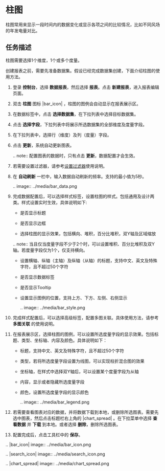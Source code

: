 # 柱图

柱图常用来显示一段时间内的数据变化或显示各项之间的比较情况，比如不同风场的年发电量对比。

## 任务描述

柱图需要选择1个维度，1个或多个度量。

创建报表之前，需要先准备数据集。假设已经完成数据集创建，下面介绍柱图的使用方法。

1. 登录 **控制台**，选择 **数据报表**，然后选择 **报表**。点击 **新建报表**，进入报表编辑页面。

2. 双击 **柱图** 图标 |bar_icon| ，柱图的图例会自动显示在报表展示区。

3. 在数据标签中，点击 **选择数据集**，在下拉列表中选择目标数据集。

4. 点击 **选择字段**，下拉列表中将展示所选数据集的全部维度及度量字段。

5. 在下拉列表中，选择行（维度）及列（度量）字段。

6. 点击 **更新**，系统自动更新图表。

   .. note:: 配置图表的数据时，只有点击 **更新**，数据配置才会生效。

7. 若需要设置过滤器，请参考[设置过滤器](filter)使用说明。

8. 在 **自动刷新** 一栏中，输入数据自动刷新的频率。支持的最小值为5秒。

   .. image:: ../media/bar_data.png

9. 完成数据配置后，可以选择样式标签，设置柱图的样式。包括通用及设计两类。样式设置实时生效，具体说明如下:

   - 是否显示标题

   - 是否显示边框

   - 选择柱图的显示效果，包括横向、堆积，百分比堆积，双Y轴及区域缩放

   .. note:: 当且仅当度量字段不少于2个时，可以设置堆积、百分比堆积及双Y轴。若度量字段仅为1个，仅支持横向。

   - 设置横轴、纵轴（主轴）及纵轴（从轴）的标题，支持中文、英文及特殊字符，且不超过50个字符

   - 是否显示数据标签

   - 是否显示Tooltip

   - 设置显示图例的位置，支持上方、下方、左侧、右侧显示

     .. image:: ../media/bar_style.png

10. 完成样式配置后，可以选择高级标签，配置多图关联。具体使用方法，请参考 **多图关联** 的使用说明。

11. 在报表展示区，选择柱图的图例，可以设置所选度量字段的显示效果。包括标题、类型、坐标轴、内容及颜色。具体说明如下：

    - 标题，支持中文、英文及特殊字符，且不超过50个字符

    - 类型，若将所选度量字段设置为线图，可以实现柱折混合图的效果

    - 坐标轴，在样式中选择双Y轴后，可以设置某个度量字段为从轴

    - 内容，显示或者隐藏所选度量字段

    - 颜色，设置所选度量字段的显示颜色

      .. image:: ../media/bar_legend.png

12. 若需要查看图表对应的数据，并将数据下载到本地，或删除所选图表。需要先选中图表，然后点击标题栏右上角的 |chart_spread| 。在下拉菜单中选择 **查看数据** 并 **下载** 到本地。或者选择 **删除**，删除所选图表。

13. 配置完成后，点击工具栏中的 **保存**。

.. |bar_icon| image:: ../media/bar_icon.png

.. |search_icon| image:: ../media/search_icon.png

.. |chart_spread| image:: ../media/chart_spread.png

<!--end-->
